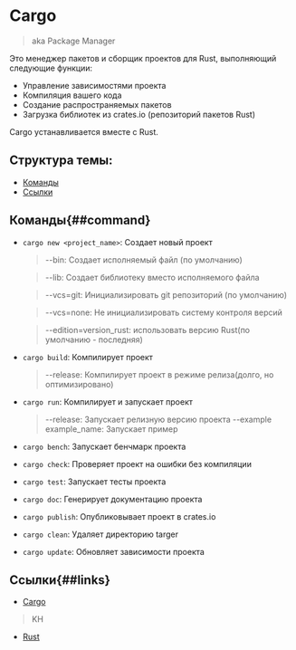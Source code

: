 # Cargo
> aka Package Manager

Это менеджер пакетов и сборщик проектов для Rust, выполняющий следующие функции:
- Управление зависимостями проекта
- Компиляция вашего кода
- Создание распространяемых пакетов
- Загрузка библиотек из crates.io (репозиторий пакетов Rust)

Cargo устанавливается вместе с Rust.



## Структура темы:
- [Команды](##command)
- [Ссылки](##links)


## Команды\{##command}

- `cargo new <project_name>`: Создает новый проект
  >--bin: Создает исполняемый файл (по умолчанию)

  >--lib: Создает библиотеку вместо исполняемого файла

  >--vcs=git: Инициализировать git репозиторий (по умолчанию)

  >--vcs=none: Не инициализировать систему контроля версий

  >--edition=version_rust: использовать версию Rust(по умолчанию - последняя)

- `cargo build`: Компилирует проект
  >--release: Компилирует проект в режиме релиза(долго, но оптимизировано)

- `cargo run`: Компилирует и запускает проект
  >--release: Запускает релизную версию проекта
  >--example example_name: Запускает пример

- `cargo bench`: Запускает бенчмарк проекта

- `cargo check`: Проверяет проект на ошибки без компиляции

- `cargo test`: Запускает тесты проекта

- `cargo doc`: Генерирует документацию проекта

- `cargo publish`: Опубликовывает проект в crates.io

- `cargo clean`: Удаляет директорию targer

- `cargo update`: Обновляет зависимости проекта

## Ссылки\{##links}

- [Cargo](https://doc.rust-lang.org/cargo/)

> KH
- [Rust](./README.md)
